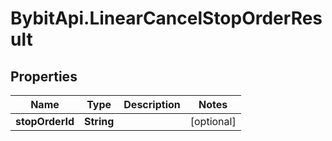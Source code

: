 # BybitApi.LinearCancelStopOrderResult

## Properties
Name | Type | Description | Notes
------------ | ------------- | ------------- | -------------
**stopOrderId** | **String** |  | [optional] 


